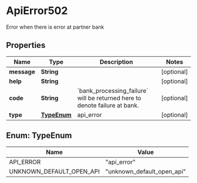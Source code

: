 

# ApiError502

Error when there is error at partner bank

## Properties

| Name | Type | Description | Notes |
|------------ | ------------- | ------------- | -------------|
|**message** | **String** |  |  [optional] |
|**help** | **String** |  |  [optional] |
|**code** | **String** | &#x60;bank_processing_failure&#x60; will be returned here to denote failure at bank.  |  [optional] |
|**type** | [**TypeEnum**](#TypeEnum) | api_error |  [optional] |



## Enum: TypeEnum

| Name | Value |
|---- | -----|
| API_ERROR | &quot;api_error&quot; |
| UNKNOWN_DEFAULT_OPEN_API | &quot;unknown_default_open_api&quot; |



